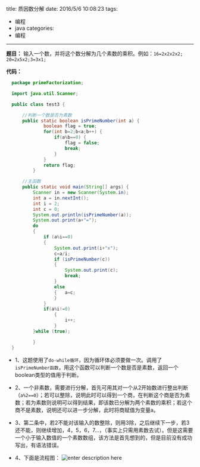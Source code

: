 title: 质因数分解
date: 2016/5/6 10:08:23
tags:
- 编程
- java
categories:
- 编程
---

**题目：** 输入一个数，并将这个数分解为几个素数的乘积。例如：`16=2x2x2x2; 20=2x5x2;3=3x1;`

<!-- more -->

**代码：**
```java
  package primeFactorization;

  import java.util.Scanner;

  public class test3 {

      //判断一个数是否为素数
      public static boolean isPrimeNumber(int a) {
              boolean flag = true;
              for(int b=2;b<a;b++) {
                  if(a%b==0) {
                      flag = false;
                      break;
                  }
              }
              return flag;
          }

      //主函数
      public static void main(String[] args) {
          Scanner in = new Scanner(System.in);
          int a = in.nextInt();
          int i = 2;
          int c = 0;
          System.out.println(isPrimeNumber(a));
          System.out.print(a+"=");
          do
          {
              if (a%i==0)
              {
                  System.out.print(i+"x");
                  c=a/i;
                  if (isPrimeNumber(c))
                  {
                      System.out.print(c);
                      break;
                  }
                  else
                  {   a=c;
                  }
              }
              if(a%i!=0)
                  {
                      i++;
                  }
          }while (true);

          }
  }
```

+ 1、这题使用了`do-while循环`，因为循环体必须要做一次。调用了`isPrimeNumber函数`，用这个函数可以判断一个数是否是素数，返回一个boolean类型的值用于判断。
+ 2、一个非素数，需要进行分解，首先可用其对一个从2开始数进行整出判断（`a%2==0`）；若可以整除，说明此时可以得到一个商，在判断这个商是否为素数；若为素数则说明可以得到结果，即该数已分解为两个素数的乘积；若这个商不是素数，说明还可以进一步分解，此时将商赋值为变量a。
+ 3、第二条中，若2不能对该输入的数整除，则用3除，之后继续下一步，若3还不能，则继续增加，4，5，6，7...，（事实上只需用素数去试）。但是这需要一个小于输入数值的一个素数数组，该方法是首先想到的，但是目前没有成功写出，有语法错误。
+ 4、下面是流程图：
![enter description here][1]


  [1]: http://7xnu89.com1.z0.glb.clouddn.com/%E7%B4%A0%E6%95%B0%E5%88%86%E8%A7%A3%E6%B5%81%E7%A8%8B%E5%9B%BE.PNG
